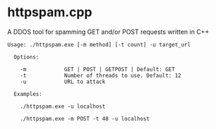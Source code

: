 # httpspam.cpp
A DDOS tool for spamming GET and/or POST requests written in C++
```
Usage: ./httpspam.exe [-m method] [-t count] -u target_url

  Options:

    -m            GET | POST | GETPOST | Default: GET
    -t            Number of threads to use. Default: 12
    -u            URL to attack

  Examples:

    ./httpspam.exe -u localhost

    ./httpspam.exe -m POST -t 48 -u localhost
```
